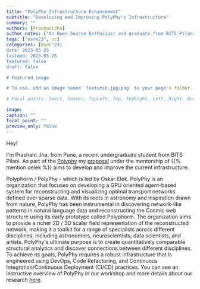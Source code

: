 ```yaml
---
title: "PolyPhy Infrastructure Enhancement"
subtitle: "Developing and Improving PolyPhy's Infrastructure"
summary: ""
authors: [PrashantJha]
author_notes: ["An Open Source Enthusiast and graduate from BITS Pilani"]
tags: ["osre23", uc]
categories: [GSoC'23]
date: 2023-05-25
lastmod: 2023-05-25
featured: false
draft: false

# Featured image

# To use, add an image named `featured.jpg/png` to your page's folder.

# Focal points: Smart, Center, TopLeft, Top, TopRight, Left, Right, BottomLeft, Bottom, BottomRight.

image:
caption: ""
focal_point: ""
preview_only: false
---
```


Hey! 

I'm Prashant Jha, from Pune, a recent undergraduate student from BITS Pilani. As part of the [Polyphy](/project/osre23/ucsc/polyphy) my [proposal](https://drive.google.com/file/d/1y2X1_6_HliYowZn-qHd7x_Hz6QC3-KSe/view) under the mentorship of {{% mention oelek %}} aims to develop and improve the current infrastructure.

Polyphorm / PolyPhy - which is led by
Oskar Elek. PolyPhy is an organization that focuses on developing a GPU oriented
agent-based system for reconstructing and visualizing optimal transport networks
defined over sparse data. With its roots in astronomy and inspiration drawn from nature,
PolyPhy has been instrumental in discovering network-like patterns in natural language
data and reconstructing the Cosmic web structure using its early prototype called
Polyphorm. The organization aims to provide a richer 2D / 3D scalar field representation
of the reconstructed network, making it a toolkit for a range of specialists across
different disciplines, including astronomers, neuroscientists, data scientists, and artists.
PolyPhy's ultimate purpose is to create quantitatively comparable structural analytics
and discover connections between different disciplines. To achieve its goals, PolyPhy
requires a robust infrastructure that is engineered using DevOps, Code Refactoring, and
Continuous Integration/Continuous Deployment (CI/CD) practices.
You can see an instructive overview of PolyPhy in our workshop and more details about our research [here](https://polyphy.io/).
